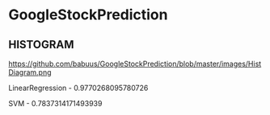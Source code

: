 # GoogleStockPrediction

## HISTOGRAM

https://github.com/babuus/GoogleStockPrediction/blob/master/images/HistDiagram.png

LinearRegression - 0.9770268095780726

SVM - 0.7837314171493939


